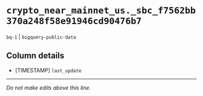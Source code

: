 # `crypto_near_mainnet_us._sbc_f7562bb370a248f58e91946cd90476b7`
`bq-1` | `bigquery-public-data`

## Column details
* [TIMESTAMP] `last_update`

-------------------------------------------------------------------------------
*Do not make edits above this line.*
